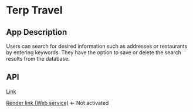 # Terp Travel

## App Description

Users can search for desired information such as addresses or restaurants by entering keywords. They have the option to save or delete the search results from the database.

## API

[Link](https://rapidapi.com/letscrape-6bRBa3QguO5/api/local-business-data)

[Render link (Web service)](https://terp-travel.onrender.com)   <- Not activated